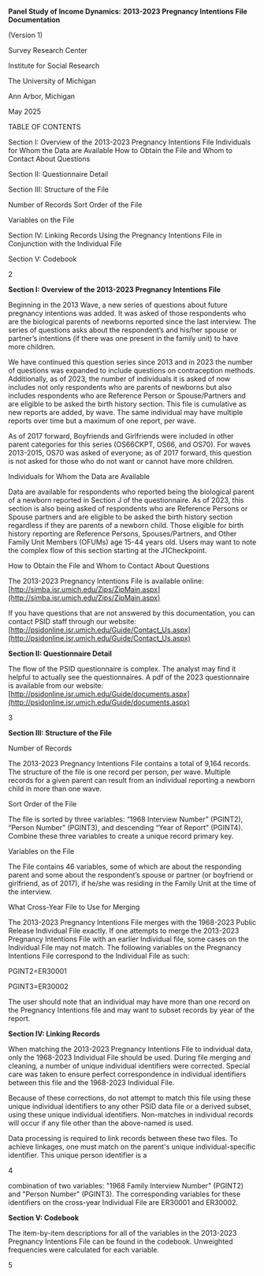 **Panel Study of Income Dynamics:**
**2013-2023 Pregnancy Intentions File Documentation**

(Version 1)


Survey Research Center


Institute for Social Research

The University of Michigan

Ann Arbor, Michigan


May 2025


TABLE OF CONTENTS

Section I: Overview of the 2013-2023 Pregnancy Intentions File
Individuals for Whom the Data are Available
How to Obtain the File and Whom to Contact About Questions

Section II: Questionnaire Detail

Section III: Structure of the File

Number of Records
Sort Order of the File

Variables on the File

Section IV: Linking Records
Using the Pregnancy Intentions File in Conjunction with the Individual File

Section V: Codebook


2


**Section I: Overview of the 2013-2023 Pregnancy Intentions File**

Beginning in the 2013 Wave, a new series of questions about future pregnancy intentions was
added. It was asked of those respondents who are the biological parents of newborns reported
since the last interview. The series of questions asks about the respondent’s and his/her spouse
or partner’s intentions (if there was one present in the family unit) to have more children.

We have continued this question series since 2013 and in 2023 the number of questions was
expanded to include questions on contraception methods. Additionally, as of 2023, the number of
individuals it is asked of now includes not only respondents who are parents of newborns but also
includes respondents who are Reference Person or Spouse/Partners and are eligible to be asked
the birth history section. This file is cumulative as new reports are added, by wave. The same
individual may have multiple reports over time but a maximum of one report, per wave.

As of 2017 forward, Boyfriends and Girlfriends were included in other parent categories for this
series (OS66CKPT, OS66, and OS70). For waves 2013-2015, OS70 was asked of everyone; as of
2017 forward, this question is not asked for those who do not want or cannot have more children.

Individuals for Whom the Data are Available

Data are available for respondents who reported being the biological parent of a newborn reported
in Section J of the questionnaire. As of 2023, this section is also being asked of respondents who
are Reference Persons or Spouse partners and are eligible to be asked the birth history section
regardless if they are parents of a newborn child. Those eligible for birth history reporting are
Reference Persons, Spouses/Partners, and Other Family Unit Members (OFUMs) age 15-44 years
old. Users may want to note the complex flow of this section starting at the J1Checkpoint.

How to Obtain the File and Whom to Contact About Questions

The 2013-2023 Pregnancy Intentions File is available online:
[http://simba.isr.umich.edu/Zips/ZipMain.aspx](http://simba.isr.umich.edu/Zips/ZipMain.aspx)

If you have questions that are not answered by this documentation, you can contact PSID staff
through our website:
[http://psidonline.isr.umich.edu/Guide/Contact_Us.aspx](http://psidonline.isr.umich.edu/Guide/Contact_Us.aspx)

**Section II: Questionnaire Detail**

The flow of the PSID questionnaire is complex. The analyst may find it helpful to actually see the
questionnaires. A pdf of the 2023 questionnaire is available from our website:
[http://psidonline.isr.umich.edu/Guide/documents.aspx](http://psidonline.isr.umich.edu/Guide/documents.aspx)


3


**Section III: Structure of the File**

Number of Records

The 2013-2023 Pregnancy Intentions File contains a total of 9,164 records. The structure of the file
is one record per person, per wave. Multiple records for a given parent can result from an
individual reporting a newborn child in more than one wave.

Sort Order of the File

The file is sorted by three variables: “1968 Interview Number” (PGINT2), “Person Number”
(PGINT3), and descending “Year of Report” (PGINT4). Combine these three variables to create a
unique record primary key.

Variables on the File

The File contains 46 variables, some of which are about the responding parent and some about
the respondent’s spouse or partner (or boyfriend or girlfriend, as of 2017), if he/she was residing in
the Family Unit at the time of the interview.

What Cross-Year File to Use for Merging

The 2013-2023 Pregnancy Intentions File merges with the 1968-2023 Public Release Individual
File exactly. If one attempts to merge the 2013-2023 Pregnancy Intentions File with an earlier
Individual file, some cases on the Individual File may not match. The following variables on the
Pregnancy Intentions File correspond to the Individual File as such:

PGINT2=ER30001

PGINT3=ER30002

The user should note that an individual may have more than one record on the Pregnancy
Intentions file and may want to subset records by year of the report.

**Section IV: Linking Records**

When matching the 2013-2023 Pregnancy Intentions File to individual data, only the 1968-2023
Individual File should be used. During file merging and cleaning, a number of unique individual
identifiers were corrected. Special care was taken to ensure perfect correspondence in individual
identifiers between this file and the 1968-2023 Individual File.

Because of these corrections, do not attempt to match this file using these unique individual
identifiers to any other PSID data file or a derived subset, using these unique individual identifiers.
Non-matches in individual records will occur if any file other than the above-named is used.

Data processing is required to link records between these two files. To achieve linkages, one must
match on the parent's unique individual-specific identifier. This unique person identifier is a


4


combination of two variables: "1968 Family Interview Number" (PGINT2) and "Person Number"
(PGINT3). The corresponding variables for these identifiers on the cross-year Individual File are
ER30001 and ER30002.

**Section V: Codebook**

The item-by-item descriptions for all of the variables in the 2013-2023 Pregnancy Intentions File
can be found in the codebook. Unweighted frequencies were calculated for each variable.


5


